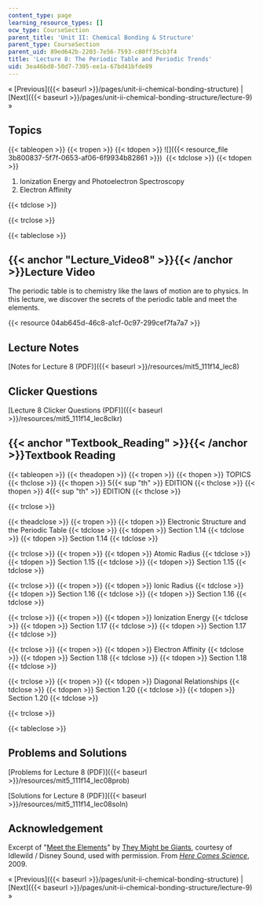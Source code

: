 ```yaml
---
content_type: page
learning_resource_types: []
ocw_type: CourseSection
parent_title: 'Unit II: Chemical Bonding & Structure'
parent_type: CourseSection
parent_uid: 89ed642b-2203-7e56-7593-c80ff35cb3f4
title: 'Lecture 8: The Periodic Table and Periodic Trends'
uid: 3ea46bd0-50d7-7305-ee1a-67bd41bfde89
---
```


« [Previous]({{< baseurl >}}/pages/unit-ii-chemical-bonding-structure) | [Next]({{< baseurl >}}/pages/unit-ii-chemical-bonding-structure/lecture-9) »

Topics
------

{{< tableopen >}}
{{< tropen >}}
{{< tdopen >}}
![]({{< resource_file 3b800837-5f7f-0653-af06-6f9934b82861 >}}) 
{{< tdclose >}}
{{< tdopen >}}


1.  Ionization Energy and Photoelectron Spectroscopy
2.  Electron Affinity


{{< tdclose >}}

{{< trclose >}}

{{< tableclose >}}

{{< anchor "Lecture_Video8" >}}{{< /anchor >}}Lecture Video
-----------------------------------------------------------

The periodic table is to chemistry like the laws of motion are to physics. In this lecture, we discover the secrets of the periodic table and meet the elements.

{{< resource 04ab645d-46c8-a1cf-0c97-299cef7fa7a7 >}}

Lecture Notes
-------------

[Notes for Lecture 8 (PDF)]({{< baseurl >}}/resources/mit5_111f14_lec8)

Clicker Questions
-----------------

[Lecture 8 Clicker Questions (PDF)]({{< baseurl >}}/resources/mit5_111f14_lec8clkr)

{{< anchor "Textbook_Reading" >}}{{< /anchor >}}Textbook Reading
----------------------------------------------------------------

{{< tableopen >}}
{{< theadopen >}}
{{< tropen >}}
{{< thopen >}}
TOPICS
{{< thclose >}}
{{< thopen >}}
5{{< sup "th" >}} EDITION
{{< thclose >}}
{{< thopen >}}
4{{< sup "th" >}} EDITION
{{< thclose >}}

{{< trclose >}}

{{< theadclose >}}
{{< tropen >}}
{{< tdopen >}}
Electronic Structure and the Periodic Table
{{< tdclose >}}
{{< tdopen >}}
Section 1.14
{{< tdclose >}}
{{< tdopen >}}
Section 1.14
{{< tdclose >}}

{{< trclose >}}
{{< tropen >}}
{{< tdopen >}}
Atomic Radius
{{< tdclose >}}
{{< tdopen >}}
Section 1.15
{{< tdclose >}}
{{< tdopen >}}
Section 1.15
{{< tdclose >}}

{{< trclose >}}
{{< tropen >}}
{{< tdopen >}}
Ionic Radius
{{< tdclose >}}
{{< tdopen >}}
Section 1.16
{{< tdclose >}}
{{< tdopen >}}
Section 1.16
{{< tdclose >}}

{{< trclose >}}
{{< tropen >}}
{{< tdopen >}}
Ionization Energy
{{< tdclose >}}
{{< tdopen >}}
Section 1.17
{{< tdclose >}}
{{< tdopen >}}
Section 1.17
{{< tdclose >}}

{{< trclose >}}
{{< tropen >}}
{{< tdopen >}}
Electron Affinity
{{< tdclose >}}
{{< tdopen >}}
Section 1.18
{{< tdclose >}}
{{< tdopen >}}
Section 1.18
{{< tdclose >}}

{{< trclose >}}
{{< tropen >}}
{{< tdopen >}}
Diagonal Relationships
{{< tdclose >}}
{{< tdopen >}}
Section 1.20
{{< tdclose >}}
{{< tdopen >}}
Section 1.20
{{< tdclose >}}

{{< trclose >}}

{{< tableclose >}}

Problems and Solutions
----------------------

[Problems for Lecture 8 (PDF)]({{< baseurl >}}/resources/mit5_111f14_lec08prob)

[Solutions for Lecture 8 (PDF)]({{< baseurl >}}/resources/mit5_111f14_lec08soln)

Acknowledgement
---------------

Excerpt of "[Meet the Elements](https://youtu.be/Uy0m7jnyv6U)" by [They Might be Giants](http://www.theymightbegiants.com/), courtesy of Idlewild / Disney Sound, used with permission. From [_Here Comes Science_](https://www.theymightbegiants.com/here-comes-science), 2009.

« [Previous]({{< baseurl >}}/pages/unit-ii-chemical-bonding-structure) | [Next]({{< baseurl >}}/pages/unit-ii-chemical-bonding-structure/lecture-9) »